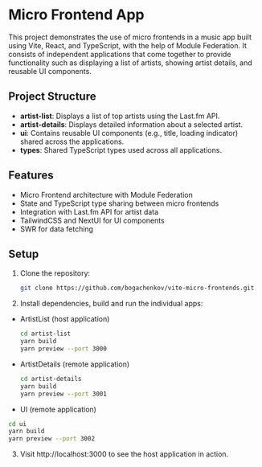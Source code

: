 # Micro Frontend App

This project demonstrates the use of micro frontends in a music app built using Vite, React, and TypeScript, with the help of Module Federation. It consists of independent applications that come together to provide functionality such as displaying a list of artists, showing artist details, and reusable UI components.

## Project Structure

- **artist-list**: Displays a list of top artists using the Last.fm API.
- **artist-details**: Displays detailed information about a selected artist.
- **ui**: Contains reusable UI components (e.g., title, loading indicator) shared across the applications.
- **types**: Shared TypeScript types used across all applications.

## Features

- Micro Frontend architecture with Module Federation
- State and TypeScript type sharing between micro frontends
- Integration with Last.fm API for artist data
- TailwindCSS and NextUI for UI components
- SWR for data fetching

## Setup

1. Clone the repository:

   ```bash
   git clone https://github.com/bogachenkov/vite-micro-frontends.git
   ```

2. Install dependencies, build and run the individual apps:
  - ArtistList (host application)
    ```bash
    cd artist-list
    yarn build
    yarn preview --port 3000
    ```
  - ArtistDetails (remote application)
    ```bash
    cd artist-details
    yarn build
    yarn preview --port 3001
    ```
  - UI (remote application)
  ```bash
  cd ui
  yarn build
  yarn preview --port 3002
  ```
3. Visit http://localhost:3000 to see the host application in action.